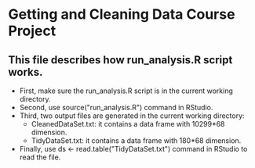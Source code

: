 # Getting and Cleaning Data Course Project

## This file describes how run_analysis.R script works.

* First, make sure the run_analysis.R script is in the current working directory.
* Second, use source("run_analysis.R") command in RStudio.
* Third, two output files are generated in the current working directory:
  * CleanedDataSet.txt: it contains a data frame with 10299*68 dimension.
  * TidyDataSet.txt: it contains a data frame with 180*68 dimension.
* Finally, use ds <- read.table("TidyDataSet.txt") command in RStudio to read the file. 